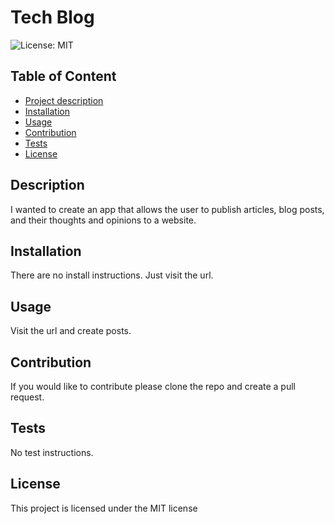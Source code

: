 

  # Tech Blog
  ![License: MIT](https://img.shields.io/badge/License-MIT-blue.svg)

  ## Table of Content
  - [Project description](#Description)
  - [Installation](#Installation)
  - [Usage](#Usage)
  - [Contribution](#Contribution)
  - [Tests](#Test)
  - [License](#license)

  ## Description
  I wanted to create an app that allows the user to publish articles, blog posts, and their thoughts and opinions to a website.

  ## Installation
  There are no install instructions. Just visit the url.

  ## Usage
  Visit the url and create posts.

  ## Contribution
  If you would like to contribute please clone the repo and create a pull request.
  
  ## Tests
  No test instructions.

  ## License
This project is licensed under the MIT license
   
